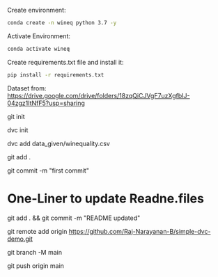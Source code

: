 Create environment:
```bash
conda create -n wineq python 3.7 -y
```

Activate Environment:
```bash
conda activate wineq
```

Create requirements.txt file and install it:
```bash
pip install -r requirements.txt
```

Dataset from:
https://drive.google.com/drive/folders/18zqQiCJVgF7uzXgfbIJ-04zgz1ItNfF5?usp=sharing

git init

dvc init

dvc add data_given/winequality.csv

git add .

git commit -m "first commit"

# One-Liner to update Readne.files
git add . && git commit -m "README updated"

git remote add origin https://github.com/Raj-Narayanan-B/simple-dvc-demo.git

git branch -M main

git push origin main